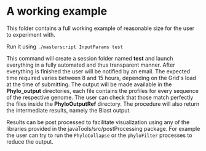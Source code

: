<h1> A working example </h1>

This folder contains a full working example of reasonable size for the user
to experiment with.

Run it using `./masterscript InputParams test`

This command will create a session folder named <b>test</b> and launch everything 
in a fully automated and thus transparent manner. After everything is finished
the user will be notified by an email. The expected time required varies
between 8 and 15 hours, depending on the Grid's load at the time of submitting.
The output will be made available in the <b>Phylo_output</b>  directories, 
each file contains the profiles for every sequence of the respective genome.
The user can check that those match perfectly the files inside the <b>PhyloOutputRef</b> directory. The procedure
will also return the intermediate results, namely the Blast output.


Results can be post processed to facilitate visualization using any of the
libraries provided in the javaTools/src/postProcessing package. For example 
the user can try to run the `PhyloCollapse` or the `phyloFilter` processes to 
reduce the output.  
